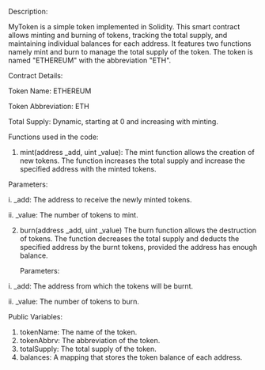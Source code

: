 Description:

MyToken is a simple token implemented in Solidity. This smart contract allows minting and burning of tokens, tracking the total supply, and maintaining individual balances for each address.
It features two functions namely mint and burn to manage the total supply of the token.
The token is named "ETHEREUM" with the abbreviation "ETH".

Contract Details:

  Token Name: ETHEREUM
  
  Token Abbreviation: ETH
  
  Total Supply: Dynamic, starting at 0 and increasing with minting.


  Functions used in the code:
  
1. mint(address _add, uint _value):
  The mint function allows the creation of new tokens. The function increases the total supply and increase the specified address with the minted tokens.
  
  Parameters:

  i.  _add: The address to receive the newly minted tokens.
  
  ii. _value: The number of tokens to mint.

  
  
  
2. burn(address _add, uint _value)
  The burn function allows the destruction of tokens. The function decreases the total supply and deducts the specified address by the burnt tokens, provided the address has   enough balance.

   Parameters:

  i.  _add: The address from which the tokens will be burnt.
  
  ii. _value: The number of tokens to burn.


 Public Variables:

   1. tokenName: The name of the token.
   2. tokenAbbrv: The abbreviation of the token.
   3. totalSupply: The total supply of the token.
   4. balances: A mapping that stores the token balance of each address.

 
